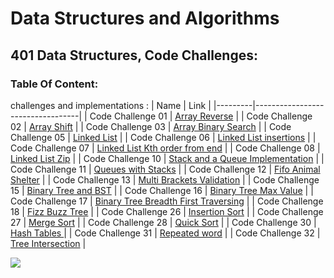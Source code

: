 # Data Structures and Algorithms

## 401 Data Structures, Code Challenges:
### Table Of Content:
challenges and implementations :
| Name | Link                            |
|---------|----------------------------------|
| Code Challenge 01 | [Array Reverse](./challenges/ArrayReverse/array-reverse.js) |
| Code Challenge 02 | [Array Shift](./challenges/arrayShift/array-shift.js) |
| Code Challenge 03 | [Array Binary Search](./challenges/arrayBinarySearch/array-binary-search.js) |
| Code Challenge 05 | [Linked List](./challenges/Data-Structures/linkedList/linked-list.js) |
| Code Challenge 06 | [Linked List insertions](./challenges/Data-Structures/linkedList/linked-list.js) |
| Code Challenge 07 | [Linked List Kth order from end](./challenges/Data-Structures/linkedList/linked-list.js) |
| Code Challenge 08 | [Linked List Zip](./challenges/llZip/ll-zip.js) |
| Code Challenge 10 | [Stack and a Queue Implementation](./challenges/stacksAndQueues/stacks-and-queues.js) |
| Code Challenge 11 | [Queues with Stacks](./challenges/queueWithStacks/queue-with-stacks.js) |
| Code Challenge 12 | [Fifo Animal Shelter](./challenges/fifoAnimalShelter/animal-shelter.js) |
| Code Challenge 13 | [Multi Brackets Validation](./challenges/multiBracketValidation/multi-bracket-validation.js) |
| Code Challenge 15 | [Binary Tree and BST](./challenges/tree/tree.js) |
| Code Challenge 16 | [Binary Tree Max Value](./challenges/tree/tree.js) |
| Code Challenge 17 | [Binary Tree Breadth First Traversing](./challenges/tree/tree.js) |
| Code Challenge 18 | [Fizz Buzz Tree](./challenges/fizzBuzzTree/fizz-buzz-tree.js) |
| Code Challenge 26 | [Insertion Sort](./challenges/selectionSort/selectionSort.js) |
| Code Challenge 27 | [Merge Sort](./challenges/mergeSort/mergeSort.js) |
| Code Challenge 28 | [Quick Sort](./challenges/QuickSort/QuickSort.js) |
| Code Challenge 30 | [Hash Tables ](./challenges/hashtable/hashtable.js) |
| Code Challenge 31 | [ Repeated word](./challenges/repeatedWord/repeated-word.js) |
| Code Challenge 32 | [ Tree Intersection](./challenges/treeIntersection/tree-intersection.js) |


![](https://cdn.lynda.com/course/2870041/2870041-637490973662894088-16x9.jpg)
